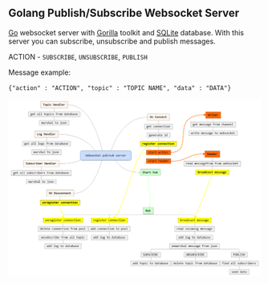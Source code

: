 ##	Golang Publish/Subscribe Websocket Server

[Go](https://golang.org/) websocket server with [Gorilla](http://www.gorillatoolkit.org/) toolkit and [SQLite](https://www.sqlite.org/) database.
With this server you can subscribe, unsubscribe and publish messages.

ACTION - `SUBSCRIBE`, `UNSUBSCRIBE`, `PUBLISH`

Message example:
```
{"action" : "ACTION", "topic" : "TOPIC NAME", "data" : "DATA"}
```

![Mind](/mind.png?raw=true "Mind")